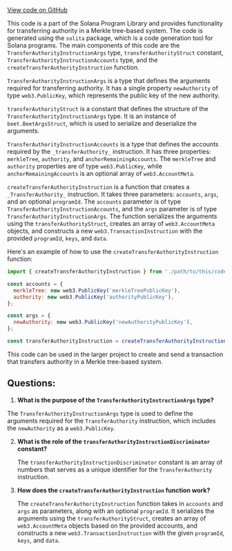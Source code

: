 [View code on GitHub](https://github.com/solana-labs/solana-program-library/account-compression/sdk/src/generated/instructions/transferAuthority.ts)

This code is a part of the Solana Program Library and provides functionality for transferring authority in a Merkle tree-based system. The code is generated using the `solita` package, which is a code generation tool for Solana programs. The main components of this code are the `TransferAuthorityInstructionArgs` type, `transferAuthorityStruct` constant, `TransferAuthorityInstructionAccounts` type, and the `createTransferAuthorityInstruction` function.

`TransferAuthorityInstructionArgs` is a type that defines the arguments required for transferring authority. It has a single property `newAuthority` of type `web3.PublicKey`, which represents the public key of the new authority.

`transferAuthorityStruct` is a constant that defines the structure of the `TransferAuthorityInstructionArgs` type. It is an instance of `beet.BeetArgsStruct`, which is used to serialize and deserialize the arguments.

`TransferAuthorityInstructionAccounts` is a type that defines the accounts required by the `_transferAuthority_` instruction. It has three properties: `merkleTree`, `authority`, and `anchorRemainingAccounts`. The `merkleTree` and `authority` properties are of type `web3.PublicKey`, while `anchorRemainingAccounts` is an optional array of `web3.AccountMeta`.

`createTransferAuthorityInstruction` is a function that creates a `_TransferAuthority_` instruction. It takes three parameters: `accounts`, `args`, and an optional `programId`. The `accounts` parameter is of type `TransferAuthorityInstructionAccounts`, and the `args` parameter is of type `TransferAuthorityInstructionArgs`. The function serializes the arguments using the `transferAuthorityStruct`, creates an array of `web3.AccountMeta` objects, and constructs a new `web3.TransactionInstruction` with the provided `programId`, `keys`, and `data`.

Here's an example of how to use the `createTransferAuthorityInstruction` function:

```javascript
import { createTransferAuthorityInstruction } from './path/to/this/code';

const accounts = {
  merkleTree: new web3.PublicKey('merkleTreePublicKey'),
  authority: new web3.PublicKey('authorityPublicKey'),
};

const args = {
  newAuthority: new web3.PublicKey('newAuthorityPublicKey'),
};

const transferAuthorityInstruction = createTransferAuthorityInstruction(accounts, args);
```

This code can be used in the larger project to create and send a transaction that transfers authority in a Merkle tree-based system.
## Questions: 
 1. **What is the purpose of the `TransferAuthorityInstructionArgs` type?**

   The `TransferAuthorityInstructionArgs` type is used to define the arguments required for the `TransferAuthority` instruction, which includes the `newAuthority` as a `web3.PublicKey`.

2. **What is the role of the `transferAuthorityInstructionDiscriminator` constant?**

   The `transferAuthorityInstructionDiscriminator` constant is an array of numbers that serves as a unique identifier for the `TransferAuthority` instruction.

3. **How does the `createTransferAuthorityInstruction` function work?**

   The `createTransferAuthorityInstruction` function takes in `accounts` and `args` as parameters, along with an optional `programId`. It serializes the arguments using the `transferAuthorityStruct`, creates an array of `web3.AccountMeta` objects based on the provided accounts, and constructs a new `web3.TransactionInstruction` with the given `programId`, `keys`, and `data`.